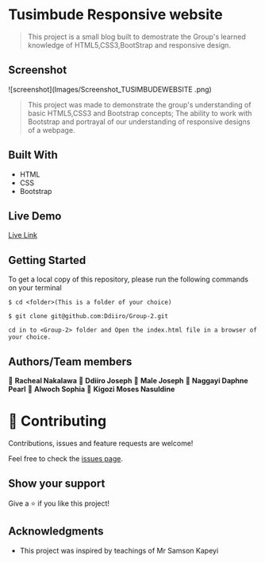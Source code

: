 # Tusimbude Responsive website
> This project is a small blog built to demostrate the Group's learned knowledge of HTML5,CSS3,BootStrap and responsive design.


## Screenshot
![screenshot](Images/Screenshot_TUSIMBUDEWEBSITE .png)

>This project was made to demonstrate the group's understanding of basic HTML5,CSS3 and Bootstrap concepts; 
The ability to work with Bootstrap and portrayal of our understanding of responsive designs of a webpage.

## Built With
- HTML
- CSS
- Bootstrap

## Live Demo 
[Live Link](https://rawcdn.githack.com/Ddiiro/Group-2/0b9295acc3c5e23d217a3355f06c5048b97592e9/index.html)

## Getting Started
To get a local copy of this repository, please run the following commands on your terminal

```
$ cd <folder>(This is a folder of your choice)
```

```
$ git clone git@github.com:Ddiiro/Group-2.git
```

```
cd in to <Group-2> folder and Open the index.html file in a browser of your choice.
```

## Authors/Team members

👤 **Racheal Nakalawa**
👤 **Ddiiro Joseph**
👤 **Male Joseph**
👤 **Naggayi Daphne Pearl**
👤 **Alwoch Sophia**
👤 **Kigozi Moses Nasuldine**


# 🤝 Contributing

Contributions, issues and feature requests are welcome!

Feel free to check the [issues page](https://github.com/Ddiiro/Group-2/issues).

## Show your support

Give a ⭐️ if you like this project!

## Acknowledgments

- This project was inspired by teachings of Mr Samson Kapeyi

